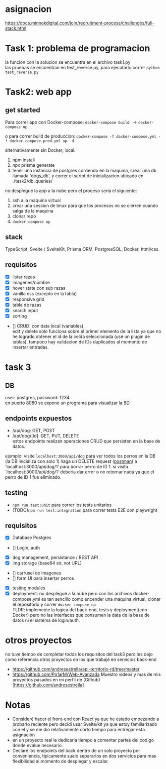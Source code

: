 # asignacion
https://docs.minnekdigital.com/join/recruitment-process/challenges/full-stack.html

# Task 1: problema de programacion
la funcion con la solucion se encuentra en el archivo task1.py  
las pruebas se encuentran en test_reverse.py, para ejecutarlo correr `python test_reverse.py`


# Task2: web app  
## get started  
Para correr app con Docker-compose:
`docker-compose build ` -> `docker-compose up`

o para correr build de produccion:
`docker-compose -f docker-compose.yml -f docker-compose.prod.yml up -d`

alternativamente sin Docker, local:
1. npm install
2. npx prisma generate
3. tener una instancia de postgres corriendo en la maquina, crear una db llamada 'dogs_db', y correr el script de inicializacion ubicado en ./task2/db_queries/  

no desplegué la app a la nube pero el proceso seria el siguiente:
1. ssh a la maquina virtual
2. crear una session de tmux para que los procesos no se cierren cuando salga de la maquina
3. clonar repo
4. `docker-compose up`

## stack
TypeScript, Svelte / SvelteKit, Prisma ORM, PostgresSQL, Docker, html/css.  

## requisitos
- [x] listar razas
- [x] imagenes/nombre
- [x] hover state con sub razas
- [x] vanilla css (excepto en la tabla)
- [x] responsive grid
- [x] tabla de razas
- [x] search input
- [x] sorting
- [] CRUD: con data local (variables).  
edit y delete solo funciona sobre el primer elemento de la lista ya que no he logrado obtener el id de la celda seleccionada (usé un plugin de tablas).
tampoco hay validacion de IDs duplicados al momento de insertar entradas.


# task 3
## DB
user: postgres, password: 1234  
en puerto 8080 se expone un programa para visualizar la BD

## endpoints expuestos
- /api/dog:  GET, POST
- /api/dog/[id]: GET, PUT, DELETE  
estos endpoints realizan operaciones CRUD que persisten en la base de datos.  

ejemplo: visite `localhost:3000/api/dog` para ver todos los perros en la DB (la DB inicializa con solo 1)
haga un DELETE request ([postman]([url](https://www.postman.com/))) a 'localhost:3000/api/dog/1' para borrar perro de ID 1.
si visita `localhost:3000/api/dog/1' deberia dar error o no retornar nada ya que el perro de ID 1 fue eliminado.


## testing
- `npm run test:unit` para correr los tests unitarios
- (TODO)`npm run test:integration` para correr tests E2E con playwright

## requisitos
- [x] Database Postgres
- []  Login, auth
- [x] dog management, persistance / REST API
- [x] img storage (base64 str, not URL)
- [] carrusel de imagenes
- [] form UI para insertar perros
- [x] testing modules
- [x] deployment: no desplegué a la nube pero con los archivos docker-compose.yml es tan sencillo como encender una maquina virtual, clonar el repositorio y correr `docker-compose up`  
TLDR: implemente la logica del back-end, tests y deployment(con Docker) pero no las interfaces que consumen la data de la base de datos ni el sistema de login/auth. 
  
# otros proyectos
no tuve tiempo de completar todos los requisitos del task3 pero les dejo como referencia otros proyectos en los que trabajé en servicios back-end
- https://github.com/andresestrella/api-territorio-rd/tree/master
- https://github.com/Po1arM/Web-Avanzada
Muestro videos y mas de mis proyectos pasados en mi perfil de (Github)[https://github.com/andresestrella]


# Notas
- Consideré hacer el front-end con React ya que he estado empezando a probarlo reciente pero decidí usar Svelte/kit ya que estoy familiarizado con el y se me dió relativamente corto tiempo para entregar esta asignación
- en un proyecto real le dedicaria tiempo a comentar partes del codigo donde evalue necesario.
- Declaré los endpoints del back dentro de un solo proyecto por conveniencia, tipicamente suelo separarlos en dos servicios para mas flexibilidad al momento de desplegar y escalar.

